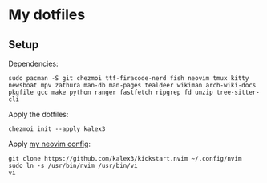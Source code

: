 # My dotfiles

## Setup

Dependencies:

```shell
sudo pacman -S git chezmoi ttf-firacode-nerd fish neovim tmux kitty newsboat mpv zathura man-db man-pages tealdeer wikiman arch-wiki-docs pkgfile gcc make python ranger fastfetch ripgrep fd unzip tree-sitter-cli
```

Apply the dotfiles:

```shell
chezmoi init --apply kalex3
```

Apply [my neovim config](https://github.com/kalex3/kickstart.nvim):

```shell
git clone https://github.com/kalex3/kickstart.nvim ~/.config/nvim
sudo ln -s /usr/bin/nvim /usr/bin/vi
vi
```
